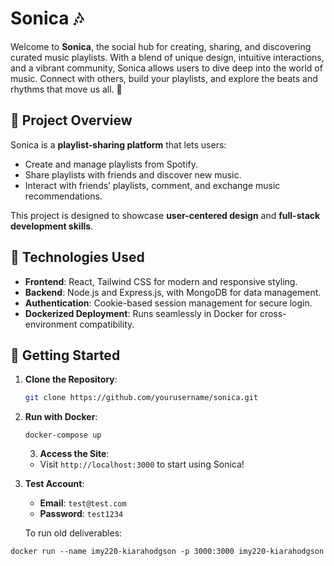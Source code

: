 
# Sonica 🎶

Welcome to **Sonica**, the social hub for creating, sharing, and discovering curated music playlists. With a blend of unique design, intuitive interactions, and a vibrant community, Sonica allows users to dive deep into the world of music. Connect with others, build your playlists, and explore the beats and rhythms that move us all. 🌌

## 🎯 Project Overview

Sonica is a **playlist-sharing platform** that lets users:
- Create and manage playlists from Spotify.
- Share playlists with friends and discover new music.
- Interact with friends’ playlists, comment, and exchange music recommendations.

This project is designed to showcase **user-centered design** and **full-stack development skills**.


## 🔧 Technologies Used

- **Frontend**: React, Tailwind CSS for modern and responsive styling.
- **Backend**: Node.js and Express.js, with MongoDB for data management.
- **Authentication**: Cookie-based session management for secure login.
- **Dockerized Deployment**: Runs seamlessly in Docker for cross-environment compatibility.


## 🚀 Getting Started

1. **Clone the Repository**:
   ```bash
   git clone https://github.com/yourusername/sonica.git
   ```

2. **Run with Docker**:
   ```
   docker-compose up
   ```
   3. **Access the Site**:
   - Visit `http://localhost:3000` to start using Sonica!

4. **Test Account**:
   - **Email**: `test@test.com`
   - **Password**: `test1234`

   To run old deliverables: 
```docker build -t imy220-kiarahodgson .
docker run --name imy220-kiarahodgson -p 3000:3000 imy220-kiarahodgson








